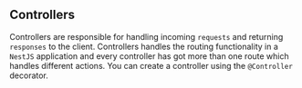 ## Controllers

Controllers are responsible for handling incoming `requests` and returning `responses` to the client.
Controllers handles the routing functionality in a `NestJS` application and every controller has got more than one route which handles different actions.
You can create a controller using the `@Controller` decorator.